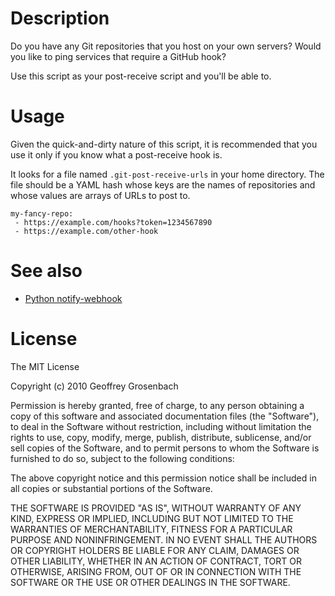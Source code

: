 # Description

Do you have any Git repositories that you host on your own servers?
Would you like to ping services that require a GitHub hook?

Use this script as your post-receive script and you'll be able to.

# Usage

Given the quick-and-dirty nature of this script, it is recommended
that you use it only if you know what a post-receive hook is.

It looks for a file named `.git-post-receive-urls` in your home
directory. The file should be a YAML hash whose keys are the names of
repositories and whose values are arrays of URLs to post to.

    my-fancy-repo:
     - https://example.com/hooks?token=1234567890
     - https://example.com/other-hook

# See also

* [Python notify-webhook](https://github.com/metajack/notify-webhook)

# License

The MIT License

Copyright (c) 2010 Geoffrey Grosenbach

Permission is hereby granted, free of charge, to any person obtaining a copy
of this software and associated documentation files (the "Software"), to deal
in the Software without restriction, including without limitation the rights
to use, copy, modify, merge, publish, distribute, sublicense, and/or sell
copies of the Software, and to permit persons to whom the Software is
furnished to do so, subject to the following conditions:

The above copyright notice and this permission notice shall be included in
all copies or substantial portions of the Software.

THE SOFTWARE IS PROVIDED "AS IS", WITHOUT WARRANTY OF ANY KIND, EXPRESS OR
IMPLIED, INCLUDING BUT NOT LIMITED TO THE WARRANTIES OF MERCHANTABILITY,
FITNESS FOR A PARTICULAR PURPOSE AND NONINFRINGEMENT. IN NO EVENT SHALL THE
AUTHORS OR COPYRIGHT HOLDERS BE LIABLE FOR ANY CLAIM, DAMAGES OR OTHER
LIABILITY, WHETHER IN AN ACTION OF CONTRACT, TORT OR OTHERWISE, ARISING FROM,
OUT OF OR IN CONNECTION WITH THE SOFTWARE OR THE USE OR OTHER DEALINGS IN
THE SOFTWARE.

